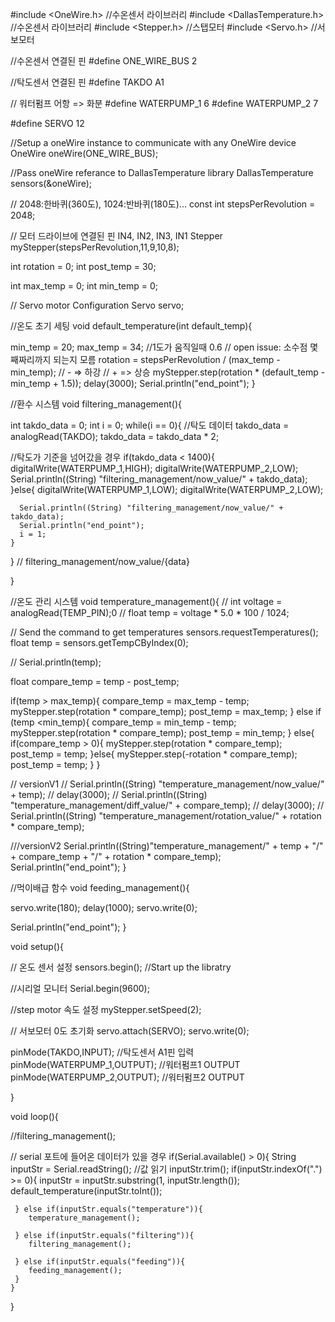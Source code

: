 #include <OneWire.h> //수온센서 라이브러리
#include <DallasTemperature.h> //수온센서 라이브러리
#include <Stepper.h> //스탭모터
#include <Servo.h> //서보모터

//수온센서 연결된 핀
#define ONE_WIRE_BUS 2

//탁도센서 연결된 핀
#define TAKDO A1

// 워터펌프 어항 => 화분
#define WATERPUMP_1 6
#define WATERPUMP_2 7

#define SERVO 12

//Setup a oneWire instance to communicate with any OneWire device
OneWire oneWire(ONE_WIRE_BUS);

//Pass oneWire referance to DallasTemperature library
DallasTemperature sensors(&oneWire);

// 2048:한바퀴(360도), 1024:반바퀴(180도)...
const int stepsPerRevolution = 2048;

// 모터 드라이브에 연결된 핀 IN4, IN2, IN3, IN1
Stepper myStepper(stepsPerRevolution,11,9,10,8);

int rotation = 0;
int post_temp = 30;

int max_temp = 0;
int min_temp = 0;

// Servo motor Configuration
Servo servo;

//온도 초기 세팅
void default_temperature(int default_temp){

  min_temp = 20;
  max_temp = 34;
  //1도가 움직일때 0.6
  // open issue: 소수점 몇째짜리까지 되는지 모름
  rotation = stepsPerRevolution / (max_temp - min_temp);
  // - => 하강
  // + => 상승
  myStepper.step(rotation * (default_temp - min_temp + 1.5));
  delay(3000);
  Serial.println("end_point");
}

//환수 시스템
void filtering_management(){

  int takdo_data = 0;
  int i = 0;
  while(i == 0){
  //탁도 데이터
    takdo_data = analogRead(TAKDO);
    takdo_data = takdo_data * 2;
  
  //탁도가 기준을 넘어갔을 경우
    if(takdo_data < 1400){
      digitalWrite(WATERPUMP_1,HIGH);
      digitalWrite(WATERPUMP_2,LOW);
      Serial.println((String) "filtering_management/now_value/" + takdo_data);
    }else{
      digitalWrite(WATERPUMP_1,LOW);
      digitalWrite(WATERPUMP_2,LOW);

      Serial.println((String) "filtering_management/now_value/" + takdo_data);
      Serial.println("end_point");
      i = 1;
    }
  }
  // filtering_management/now_value/{data}
  
}

//온도 관리 시스템
void temperature_management(){
  // int voltage = analogRead(TEMP_PIN);0
  // float temp = voltage * 5.0 * 100 / 1024;

  // Send the command to get temperatures
  sensors.requestTemperatures(); 
  float temp = sensors.getTempCByIndex(0);
  
  // Serial.println(temp);

  float compare_temp = temp - post_temp;
  
  if(temp > max_temp){
    compare_temp = max_temp - temp;
    myStepper.step(rotation * compare_temp);
    post_temp = max_temp;
  } else if (temp <min_temp){ 
      compare_temp = min_temp - temp;
      myStepper.step(rotation * compare_temp);
      post_temp = min_temp;
  } else{ 
    if(compare_temp > 0){
      myStepper.step(rotation * compare_temp);
      post_temp = temp;
    }else{
      myStepper.step(-rotation * compare_temp);
      post_temp = temp;
    }
  }
  
  // versionV1
  // Serial.println((String) "temperature_management/now_value/" + temp);
  // delay(3000);
  // Serial.println((String) "temperature_management/diff_value/" + compare_temp);
  // delay(3000);
  // Serial.println((String) "temperature_management/rotation_value/" + rotation * compare_temp);

  ///versionV2
  Serial.println((String)"temperature_management/" + temp + "/" + compare_temp + "/" + rotation * compare_temp);
  Serial.println("end_point");
}


//먹이배급 함수
void feeding_management(){

  servo.write(180);
  delay(1000);
  servo.write(0);

  Serial.println("end_point");
}

void setup(){

  // 온도 센서 설정
  sensors.begin(); //Start up the libratry

  //시리얼 모니터
  Serial.begin(9600);

  //step motor 속도 설정
  myStepper.setSpeed(2);

  // 서보모터 0도 초기화
  servo.attach(SERVO);
  servo.write(0);
  
  pinMode(TAKDO,INPUT); //탁도센서 A1핀 입력
  pinMode(WATERPUMP_1,OUTPUT); //워터펌프1 OUTPUT
  pinMode(WATERPUMP_2,OUTPUT); //워터펌프2 OUTPUT

}

void loop(){

  //filtering_management();
  
  // serial 포트에 들어온 데이터가 있을 경우
  if(Serial.available() > 0){
    String inputStr = Serial.readString(); //값 읽기
    inputStr.trim();
     if(inputStr.indexOf(".") >= 0){
        inputStr = inputStr.substring(1, inputStr.length());
        default_temperature(inputStr.toInt());

     } else if(inputStr.equals("temperature")){
        temperature_management();

     } else if(inputStr.equals("filtering")){
        filtering_management();

     } else if(inputStr.equals("feeding")){
        feeding_management();
     }
    }
  }
